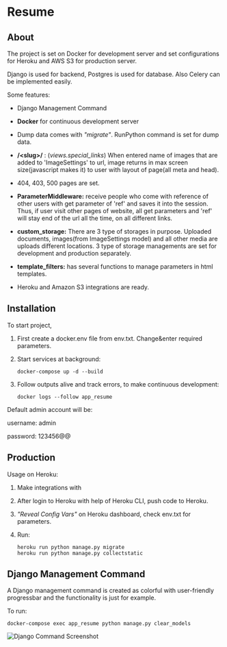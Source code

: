 # Resume

## About

The project is set on Docker for development server and set configurations for Heroku and AWS S3 for production server.

Django is used for backend, Postgres is used for database. Also Celery can be implemented easily.

Some features:

* Django Management Command


* **Docker** for continuous development server


* Dump data comes with *"migrate"*. RunPython command is set for dump data.


* **/\<slug>/** : (_views.special_links_) When entered name of images that are added to 'ImageSettings' to url, image returns in max screen size(javascript makes it) to user with layout of page(all meta and head).


* 404, 403, 500 pages are set.


* **ParameterMiddleware:** receive people who come with reference of other users with get parameter of 'ref'
    and saves it into the session. Thus, if user visit other pages of website, all get parameters and 'ref' will stay
    end of the url all the time, on all different links.


* **custom_storage:** There are 3 type of storages in purpose. Uploaded documents, images(from ImageSettings model) and all other media are uploads different locations. 3 type of storage managements are set for development and production separately.


* **template_filters:** has several functions to manage parameters in html templates.


* Heroku and Amazon S3 integrations are ready.

## Installation

To start project,

1. First create a docker.env file from env.txt. Change&enter required parameters.


2. Start services at background:

    `docker-compose up -d --build`


3. Follow outputs alive and track errors, to make continuous development:

   `docker logs --follow app_resume`

Default admin account will be:

username: admin

password: 123456@@

## Production

Usage on Heroku:

1. Make integrations with 

2. After login to Heroku with help of Heroku CLI, push code to Heroku.

3. *"Reveal Config Vars"* on Heroku dashboard, check env.txt for parameters.

4. Run:

       heroku run python manage.py migrate
       heroku run python manage.py collectstatic

## Django Management Command

A Django management command is created as colorful with user-friendly progressbar and the functionality is just for example.

To run:

   `docker-compose exec app_resume python manage.py clear_models`

![Django Command Screenshot](https://github.com/berkaymizrak/Resume-Django-Web-App/blob/main/screenshot_command.png?raw=true)


